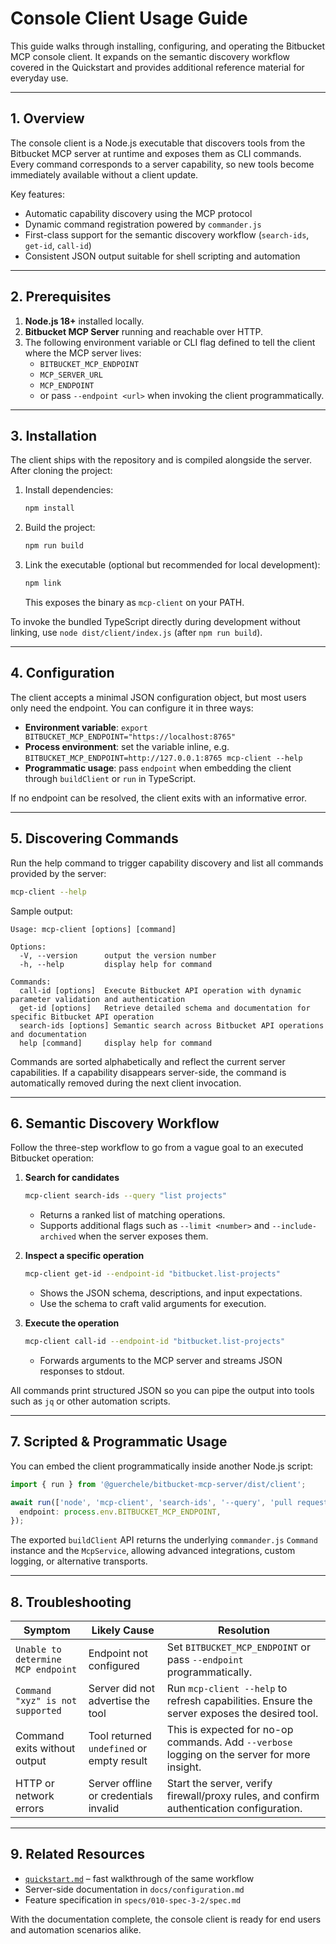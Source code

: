 # Console Client Usage Guide

This guide walks through installing, configuring, and operating the Bitbucket MCP console client. It expands on the semantic discovery workflow covered in the Quickstart and provides additional reference material for everyday use.

---

## 1. Overview

The console client is a Node.js executable that discovers tools from the Bitbucket MCP server at runtime and exposes them as CLI commands. Every command corresponds to a server capability, so new tools become immediately available without a client update.

Key features:

- Automatic capability discovery using the MCP protocol
- Dynamic command registration powered by `commander.js`
- First-class support for the semantic discovery workflow (`search-ids`, `get-id`, `call-id`)
- Consistent JSON output suitable for shell scripting and automation

---

## 2. Prerequisites

1. **Node.js 18+** installed locally.
2. **Bitbucket MCP Server** running and reachable over HTTP.
3. The following environment variable or CLI flag defined to tell the client where the MCP server lives:
   - `BITBUCKET_MCP_ENDPOINT`
   - `MCP_SERVER_URL`
   - `MCP_ENDPOINT`
   - or pass `--endpoint <url>` when invoking the client programmatically.

---

## 3. Installation

The client ships with the repository and is compiled alongside the server. After cloning the project:

1. Install dependencies:
   ```bash
   npm install
   ```
2. Build the project:
   ```bash
   npm run build
   ```
3. Link the executable (optional but recommended for local development):
   ```bash
   npm link
   ```
   This exposes the binary as `mcp-client` on your PATH.

To invoke the bundled TypeScript directly during development without linking, use `node dist/client/index.js` (after `npm run build`).

---

## 4. Configuration

The client accepts a minimal JSON configuration object, but most users only need the endpoint. You can configure it in three ways:

- **Environment variable**: `export BITBUCKET_MCP_ENDPOINT="https://localhost:8765"`
- **Process environment**: set the variable inline, e.g. `BITBUCKET_MCP_ENDPOINT=http://127.0.0.1:8765 mcp-client --help`
- **Programmatic usage**: pass `endpoint` when embedding the client through `buildClient` or `run` in TypeScript.

If no endpoint can be resolved, the client exits with an informative error.

---

## 5. Discovering Commands

Run the help command to trigger capability discovery and list all commands provided by the server:

```bash
mcp-client --help
```

Sample output:

```
Usage: mcp-client [options] [command]

Options:
  -V, --version      output the version number
  -h, --help         display help for command

Commands:
  call-id [options]  Execute Bitbucket API operation with dynamic parameter validation and authentication
  get-id [options]   Retrieve detailed schema and documentation for specific Bitbucket API operation
  search-ids [options] Semantic search across Bitbucket API operations and documentation
  help [command]     display help for command
```

Commands are sorted alphabetically and reflect the current server capabilities. If a capability disappears server-side, the command is automatically removed during the next client invocation.

---

## 6. Semantic Discovery Workflow

Follow the three-step workflow to go from a vague goal to an executed Bitbucket operation:

1. **Search for candidates**
   ```bash
   mcp-client search-ids --query "list projects"
   ```
   - Returns a ranked list of matching operations.
   - Supports additional flags such as `--limit <number>` and `--include-archived` when the server exposes them.

2. **Inspect a specific operation**
   ```bash
   mcp-client get-id --endpoint-id "bitbucket.list-projects"
   ```
   - Shows the JSON schema, descriptions, and input expectations.
   - Use the schema to craft valid arguments for execution.

3. **Execute the operation**
   ```bash
   mcp-client call-id --endpoint-id "bitbucket.list-projects"
   ```
   - Forwards arguments to the MCP server and streams JSON responses to stdout.

All commands print structured JSON so you can pipe the output into tools such as `jq` or other automation scripts.

---

## 7. Scripted & Programmatic Usage

You can embed the client programmatically inside another Node.js script:

```ts
import { run } from '@guerchele/bitbucket-mcp-server/dist/client';

await run(['node', 'mcp-client', 'search-ids', '--query', 'pull requests'], {
  endpoint: process.env.BITBUCKET_MCP_ENDPOINT,
});
```

The exported `buildClient` API returns the underlying `commander.js` `Command` instance and the `McpService`, allowing advanced integrations, custom logging, or alternative transports.

---

## 8. Troubleshooting

| Symptom | Likely Cause | Resolution |
| --- | --- | --- |
| `Unable to determine MCP endpoint` | Endpoint not configured | Set `BITBUCKET_MCP_ENDPOINT` or pass `--endpoint` programmatically. |
| `Command "xyz" is not supported` | Server did not advertise the tool | Run `mcp-client --help` to refresh capabilities. Ensure the server exposes the desired tool. |
| Command exits without output | Tool returned `undefined` or empty result | This is expected for no-op commands. Add `--verbose` logging on the server for more insight. |
| HTTP or network errors | Server offline or credentials invalid | Start the server, verify firewall/proxy rules, and confirm authentication configuration. |

---

## 9. Related Resources

- [`quickstart.md`](./quickstart.md) – fast walkthrough of the same workflow
- Server-side documentation in `docs/configuration.md`
- Feature specification in `specs/010-spec-3-2/spec.md`

With the documentation complete, the console client is ready for end users and automation scenarios alike.

